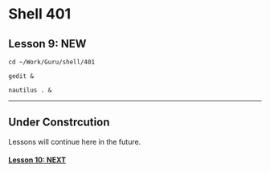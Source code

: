 # Shell 401
## Lesson 9: NEW

`cd ~/Work/Guru/shell/401`

`gedit &`

`nautilus . &`
___

## Under Constrcution
Lessons will continue here in the future.

#### [Lesson 10: NEXT](https://github.com/inkVerb/guru/blob/master/401-shell/Lesson-10.md)
